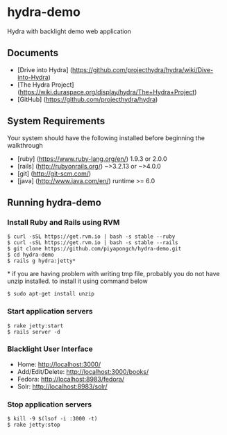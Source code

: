 # hydra-demo
Hydra with backlight demo web application

## Documents
+ [Drive into Hydra] (https://github.com/projecthydra/hydra/wiki/Dive-into-Hydra)
+ [The Hydra Project] (https://wiki.duraspace.org/display/hydra/The+Hydra+Project)
+ [GitHub] (https://github.com/projecthydra/hydra)

## System Requirements
Your system should have the following installed before beginning the walkthrough
+ [ruby] (https://www.ruby-lang.org/en/) 1.9.3 or 2.0.0
+ [rails] (http://rubyonrails.org/) ~>3.2.13 or ~>4.0.0
+ [git] (http://git-scm.com/)
+ [java] (http://www.java.com/en/) runtime >= 6.0

## Running hydra-demo

### Install Ruby and Rails using RVM

```shell
$ curl -sSL https://get.rvm.io | bash -s stable --ruby
$ curl -sSL https://get.rvm.io | bash -s stable --rails
$ git clone https://github.com/piyapongch/hydra-demo.git
$ cd hydra-demo
$ rails g hydra:jetty*
```
  \* if you are having problem with writing tmp file, probably you do not have unzip installed. to install it using command below
```shell
$ sudo apt-get install unzip
```
  
### Start application servers

```shell
$ rake jetty:start
$ rails server -d
```

### Blacklight User Interface
+ Home: <http://localhost:3000/>
+ Add/Edit/Delete: <http://localhost:3000/books/>
+ Fedora: <http://localhost:8983/fedora/>
+ Solr: <http://localhost:8983/solr/>

### Stop application servers

```shell
$ kill -9 $(lsof -i :3000 -t)
$ rake jetty:stop
```


